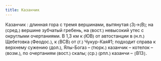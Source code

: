 ```yaml
---
title: Казанчик
---
```


Казанчик
: длинная гора с тремя вершинами, вытянутая ⦅З⦆→⦅В⦆; на ⦅сред.⦆ вершине зубчатый гребень, на ⦅вост.⦆ невысокий утес с округлыми очертаниями. В 1,3 км к ⦅ЮВ⦆ от автостанции в ⦅н.п.⦆ Щебетовка ⦅Феодос.⦆, к ⦅ВСВ⦆ от ⦅г.⦆ Чукур-Кая#1; подходит справа к верхнему сужению ⦅дол.⦆, Ялы-Богаз – ⦅тюрк.⦆ казанчик – котелок – ⦅возм.⦆, по очертаниям ⦅вост.⦆ скалы; ⦅ср.⦆ ⦅рпл.⦆ казанчи – ⦃В13⦄.
